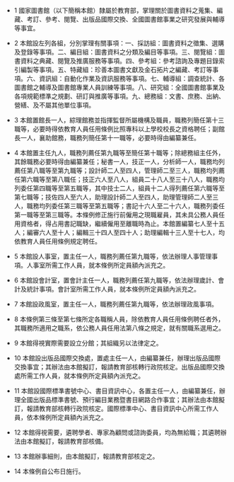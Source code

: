 * 1 國家圖書館（以下簡稱本館）隸屬於教育部，掌理關於圖書資料之蒐集、編藏、考訂、參考、閱覽、出版品國際交換、全國圖書館事業之研究發展與輔導等事宜。

* 2 本館設左列各組，分別掌理有關事項：一、採訪組：圖書資料之徵集、選購及登錄等事項。二、編目組：圖書資料之分類及編目等事項。三、閱覽組：圖書資料之典藏、閱覽及推廣服務等事項。四、參考組：參考諮詢及專題目錄索引編製等事項。五、特藏組：珍善本圖書文獻及金石拓片之編藏、考訂等事項。六、資訊組：自動化作業及資訊服務等事項。七、輔導組：調查統計、各圖書館之輔導及圖書館專業人員訓練等事項。八、研究組：全國圖書館事業及各項規範標準之規劃、研訂與推廣等事項。九、總務組：文書、庶務、出納、營繕、及不屬其他單位事項。

* 3 本館置館長一人，綜理館務並指揮監督所屬機構及職員，職務列簡任第十三職等，必要時得依教育人員任用條例比照專科以上學校校長之資格聘任；副館長一人，襄助館務，職務列簡任第十一職等，必要時得由編纂兼任。

* 4 本館置主任九人，職務列薦任第九職等至簡任第十職等；除總務組主任外，其餘職務必要時得由編纂兼任；秘書一人，技正一人，分析師一人，職務均列薦任第八職等至第九職等；設計師二人至四人，管理師二至三人，職務均列薦任第六職等至第八職任；技正六人至八人，組員二十八人至三十八人，職務均列委任第四職等至第五職等，其中技士二人，組員十二人得列薦任第六職等至第七職等；技佐四人至六人，助理設計師二人至四人，助理管理師二人至三人，職務均列委任第三職等至第五職等；書記十六人至二十六人，職務列委任第一職等至第三職等。本條例修正施行前僱用之現職雇員，其未具公務人員任用資格者，得占用書記職缺，繼續僱用至離職時為止。本館置編纂七人至十五人；編審六人至十人；編輯三十四人至四十人；助理編輯十三人至十七人，均依教育人員任用條例規定聘任。

* 5 本館設人事室，置主任一人，職務列薦任第九職等，依法辦理人事管理事項。人事室所需工作人員，就本條例所定員額內派充之。

* 6 本館設會計室，置會計主任一人，職務列薦任第九職等，依法辦理歲計、會計及統計事項。會計室所需工作人員，就本條例所定員額內派充之。

* 7 本館設政風室，置主任一人，職務列薦任第九職等，依法辦理政風事項。

* 8 本條例第三條至第七條所定各職稱人員，除依教育人員任用條例聘任者外，其職務所適用之職系，依公務人員任用法第八條之規定，就有關職系選用之。

* 9 本館得視實際需要設立分館；其組織另以法律定之。

* 10 本館設出版品國際交換處，置處主任一人，由編纂兼任，辦理出版品國際交換事宜；其辦法由本館擬訂，報請教育部核轉行政院核定。出版品國際交換處所需工作人員，就本條例所定員額內派充之。

* 11 本館設國際標準書號中心、書目資訊中心，各置主任一人，由編纂兼任，辦理全國出版品標準書號、預行編目業務暨書目網路合作事宜；其辦法由本館擬訂，報請教育部核轉行政院核定。國際標準中心、書目資訊中心所需工作人員，依本條例所定員額內派充之。

* 12 本館得視需要，遴聘學者、專家為顧問或諮詢委員，均為無給職；其遴聘辦法由本館擬訂，報請教育部核備。

* 13 本館辦事細則，由本館擬訂，報請教育部核定之。

* 14 本條例自公布日施行。

